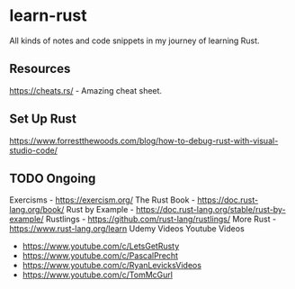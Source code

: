 # learn-rust
All kinds of notes and code snippets in my journey of learning Rust.

## Resources
https://cheats.rs/ - Amazing cheat sheet.

## Set Up Rust
https://www.forrestthewoods.com/blog/how-to-debug-rust-with-visual-studio-code/

## TODO Ongoing
Exercisms - https://exercism.org/
The Rust Book - https://doc.rust-lang.org/book/
Rust by Example - https://doc.rust-lang.org/stable/rust-by-example/
Rustlings - https://github.com/rust-lang/rustlings/
More Rust - https://www.rust-lang.org/learn
Udemy Videos
Youtube Videos
- https://www.youtube.com/c/LetsGetRusty
- https://www.youtube.com/c/PascalPrecht
- https://www.youtube.com/c/RyanLevicksVideos
- https://www.youtube.com/c/TomMcGurl
